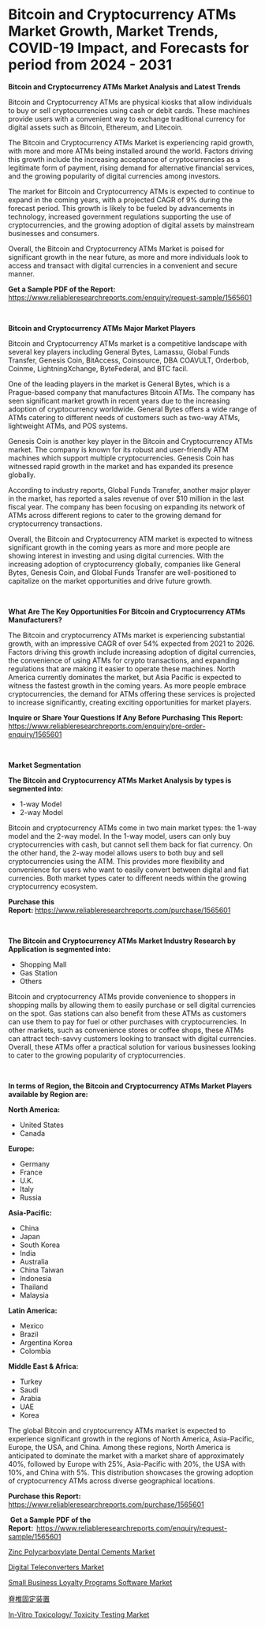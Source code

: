 <p><h1>Bitcoin and Cryptocurrency ATMs Market Growth, Market Trends, COVID-19 Impact, and Forecasts for period from 2024 - 2031</h1></p><p><strong>Bitcoin and Cryptocurrency ATMs Market Analysis and Latest Trends</strong></p>
<p><p>Bitcoin and Cryptocurrency ATMs are physical kiosks that allow individuals to buy or sell cryptocurrencies using cash or debit cards. These machines provide users with a convenient way to exchange traditional currency for digital assets such as Bitcoin, Ethereum, and Litecoin.</p><p>The Bitcoin and Cryptocurrency ATMs Market is experiencing rapid growth, with more and more ATMs being installed around the world. Factors driving this growth include the increasing acceptance of cryptocurrencies as a legitimate form of payment, rising demand for alternative financial services, and the growing popularity of digital currencies among investors.</p><p>The market for Bitcoin and Cryptocurrency ATMs is expected to continue to expand in the coming years, with a projected CAGR of 9% during the forecast period. This growth is likely to be fueled by advancements in technology, increased government regulations supporting the use of cryptocurrencies, and the growing adoption of digital assets by mainstream businesses and consumers.</p><p>Overall, the Bitcoin and Cryptocurrency ATMs Market is poised for significant growth in the near future, as more and more individuals look to access and transact with digital currencies in a convenient and secure manner.</p></p>
<p><strong>Get a Sample PDF of the Report:&nbsp;</strong> <a href="https://www.reliableresearchreports.com/enquiry/request-sample/1565601">https://www.reliableresearchreports.com/enquiry/request-sample/1565601</a></p>
<p>&nbsp;</p>
<p><strong>Bitcoin and Cryptocurrency ATMs Major Market Players</strong></p>
<p><p>Bitcoin and Cryptocurrency ATMs market is a competitive landscape with several key players including General Bytes, Lamassu, Global Funds Transfer, Genesis Coin, BitAccess, Coinsource, DBA COAVULT, Orderbob, Coinme, LightningXchange, ByteFederal, and BTC facil.</p><p>One of the leading players in the market is General Bytes, which is a Prague-based company that manufactures Bitcoin ATMs. The company has seen significant market growth in recent years due to the increasing adoption of cryptocurrency worldwide. General Bytes offers a wide range of ATMs catering to different needs of customers such as two-way ATMs, lightweight ATMs, and POS systems.</p><p>Genesis Coin is another key player in the Bitcoin and Cryptocurrency ATMs market. The company is known for its robust and user-friendly ATM machines which support multiple cryptocurrencies. Genesis Coin has witnessed rapid growth in the market and has expanded its presence globally.</p><p>According to industry reports, Global Funds Transfer, another major player in the market, has reported a sales revenue of over $10 million in the last fiscal year. The company has been focusing on expanding its network of ATMs across different regions to cater to the growing demand for cryptocurrency transactions.</p><p>Overall, the Bitcoin and Cryptocurrency ATM market is expected to witness significant growth in the coming years as more and more people are showing interest in investing and using digital currencies. With the increasing adoption of cryptocurrency globally, companies like General Bytes, Genesis Coin, and Global Funds Transfer are well-positioned to capitalize on the market opportunities and drive future growth.</p></p>
<p>&nbsp;</p>
<p><strong>What Are The Key Opportunities For Bitcoin and Cryptocurrency ATMs Manufacturers?</strong></p>
<p><p>The Bitcoin and cryptocurrency ATMs market is experiencing substantial growth, with an impressive CAGR of over 54% expected from 2021 to 2026. Factors driving this growth include increasing adoption of digital currencies, the convenience of using ATMs for crypto transactions, and expanding regulations that are making it easier to operate these machines. North America currently dominates the market, but Asia Pacific is expected to witness the fastest growth in the coming years. As more people embrace cryptocurrencies, the demand for ATMs offering these services is projected to increase significantly, creating exciting opportunities for market players.</p></p>
<p><strong>Inquire or Share Your Questions If Any Before Purchasing This Report:</strong> <a href="https://www.reliableresearchreports.com/enquiry/pre-order-enquiry/1565601">https://www.reliableresearchreports.com/enquiry/pre-order-enquiry/1565601</a></p>
<p>&nbsp;</p>
<p><strong>Market Segmentation</strong></p>
<p><strong>The Bitcoin and Cryptocurrency ATMs Market Analysis by types is segmented into:</strong></p>
<p><ul><li>1-way Model</li><li>2-way Model</li></ul></p>
<p><p>Bitcoin and cryptocurrency ATMs come in two main market types: the 1-way model and the 2-way model. In the 1-way model, users can only buy cryptocurrencies with cash, but cannot sell them back for fiat currency. On the other hand, the 2-way model allows users to both buy and sell cryptocurrencies using the ATM. This provides more flexibility and convenience for users who want to easily convert between digital and fiat currencies. Both market types cater to different needs within the growing cryptocurrency ecosystem.</p></p>
<p><strong>Purchase this Report:&nbsp;</strong><a href="https://www.reliableresearchreports.com/purchase/1565601">https://www.reliableresearchreports.com/purchase/1565601</a></p>
<p>&nbsp;</p>
<p><strong>The Bitcoin and Cryptocurrency ATMs Market Industry Research by Application is segmented into:</strong></p>
<p><ul><li>Shopping Mall</li><li>Gas Station</li><li>Others</li></ul></p>
<p><p>Bitcoin and cryptocurrency ATMs provide convenience to shoppers in shopping malls by allowing them to easily purchase or sell digital currencies on the spot. Gas stations can also benefit from these ATMs as customers can use them to pay for fuel or other purchases with cryptocurrencies. In other markets, such as convenience stores or coffee shops, these ATMs can attract tech-savvy customers looking to transact with digital currencies. Overall, these ATMs offer a practical solution for various businesses looking to cater to the growing popularity of cryptocurrencies.</p></p>
<p>&nbsp;</p>
<p><strong>In terms of Region, the Bitcoin and Cryptocurrency ATMs Market Players available by Region are:</strong></p>
<p>
    <p> <strong> North America: </strong>
        <ul>
            <li>United States</li>
            <li>Canada</li>
        </ul>
        </p> 
    <p> <strong> Europe: </strong>
        <ul>
            <li>Germany</li>
            <li>France</li>
            <li>U.K.</li>
            <li>Italy</li>
            <li>Russia</li>
        </ul>
        </p> 
    <p> <strong> Asia-Pacific: </strong>
        <ul>
            <li>China</li>
            <li>Japan</li>
            <li>South Korea</li>
            <li>India</li>
            <li>Australia</li>
            <li>China Taiwan</li>
            <li>Indonesia</li>
            <li>Thailand</li>
            <li>Malaysia</li>
        </ul>
        </p> 
    <p> <strong> Latin America: </strong>
        <ul>
            <li>Mexico</li>
            <li>Brazil</li>
            <li>Argentina Korea</li>
            <li>Colombia</li>
        </ul>
        </p> 
    <p> <strong> Middle East & Africa: </strong>
        <ul>
            <li>Turkey</li>
            <li>Saudi</li>
            <li>Arabia</li>
            <li>UAE</li>
            <li>Korea</li>
        </ul>
    </p>
    </p>
<p><p>The global Bitcoin and cryptocurrency ATMs market is expected to experience significant growth in the regions of North America, Asia-Pacific, Europe, the USA, and China. Among these regions, North America is anticipated to dominate the market with a market share of approximately 40%, followed by Europe with 25%, Asia-Pacific with 20%, the USA with 10%, and China with 5%. This distribution showcases the growing adoption of cryptocurrency ATMs across diverse geographical locations.</p></p>
<p><strong>Purchase this Report: </strong><a href="https://www.reliableresearchreports.com/purchase/1565601">https://www.reliableresearchreports.com/purchase/1565601</a></p>
<p>&nbsp;<strong>Get a Sample PDF of the Report:&nbsp;&nbsp;</strong><a href="https://www.reliableresearchreports.com/enquiry/request-sample/1565601">https://www.reliableresearchreports.com/enquiry/request-sample/1565601</a></p>
<p><strong></strong></p>
<p><p><a href="https://github.com/bobicer/Market-Research-Report-List-2/blob/main/zinc-polycarboxylate-dental-cements-market.md">Zinc Polycarboxylate Dental Cements Market</a></p><p><a href="https://github.com/timeliteaut/Market-Research-Report-List-1/blob/main/digital-teleconverters-market.md">Digital Teleconverters Market</a></p><p><a href="https://issuu.com/reportprime-2/docs/small-business-loyalty-programs-software-market-si">Small Business Loyalty Programs Software Market</a></p><p><a href="https://medium.com/@rudysimonis2023/%E8%84%8A%E6%A4%8E%E8%9E%8D%E5%90%88%E3%83%87%E3%83%90%E3%82%A4%E3%82%B9%E5%B8%82%E5%A0%B4-2031%E5%B9%B4%E3%81%BE%E3%81%A7%E3%81%AE%E6%88%90%E5%8A%9F%E3%81%99%E3%82%8B%E3%83%93%E3%82%B8%E3%83%8D%E3%82%B9%E6%88%A6%E7%95%A5%E3%81%AE%E9%8D%B5-711426180d69">脊椎固定装置</a></p><p><a href="https://issuu.com/reportprime-2/docs/in-vitro-toxicology-toxicity-testing-market-size-2">In-Vitro Toxicology/ Toxicity Testing Market</a></p></p>